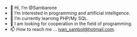 - 👋 Hi, I’m @Sambarone
- 👀 I’m interested in programming and artificial intelligence.
- 🌱 I’m currently learning PHP/My SQL. 
- 💞️ I am looking for cooperation in the field of programming. 
- 📫 How to reach me ... ivan_sambol@hotmail.com.

<!---
Sambarone/Sambarone is a ✨ special ✨ repository because its `README.md` (this file) appears on your GitHub profile.
You can click the Preview link to take a look at your changes.
--->
